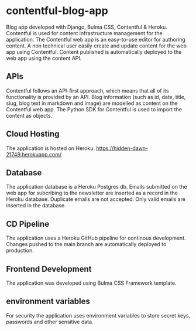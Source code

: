# contentful-blog-app
Blog app developed with Django, Bulma CSS, Contentful & Heroku. Contentful is used for content infrastructure management for the application. 
The Contentful web app is an easy-to-use editor for authoring content. A non technical user easily create and update content for the web app using Contentful.
Content published is automatically deployed to the web app using the content API.

## APIs
Contentful follows an API-first approach, which means that all of its functionality is provided by an API. Blog information (such as id, date, title, slug, blog text in markdown and image) are modelled as content on the Contentful web app.
The Python SDK for Contentful is used to import the content as objects.

## Cloud Hosting
The application is hosted on Heroku. https://hidden-dawn-21749.herokuapp.com/

## Database
The application database is a Heroku Postgres db. Emails submitted on the web app for subcribing to the newsletter are inserted as a record in the Heroku database.
Duplicate emails are not accepted. Only valid emails are inserted in the database.

## CD Pipeline
The application uses a Heroku GitHub pipeline for continous development. Changes pushed to the main branch are automatically deployed to production.

## Frontend Development
The application was developed using Bulma CSS Framework template.

## environment variables
For security the application uses environment variables to store secret keys, passwords and other sensitive data.

